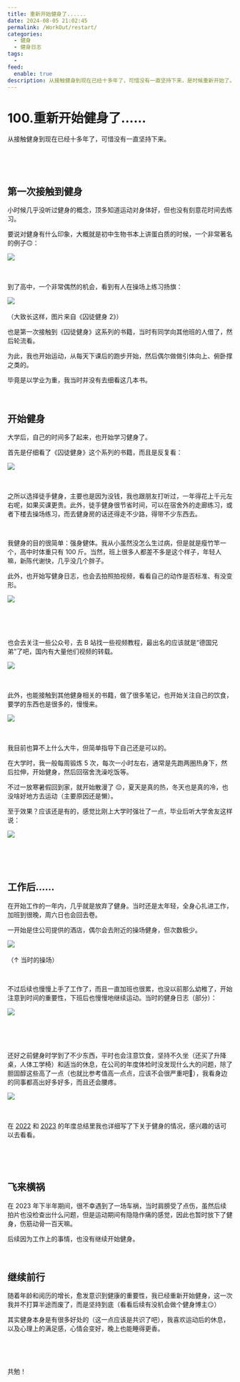 ```yaml
---
title: 重新开始健身了......
date: 2024-08-05 21:02:45
permalink: /WorkOut/restart/
categories:
  - 健身
  - 健身日志
tags:
  - 
feed:
  enable: true
description: 从接触健身到现在已经十多年了，可惜没有一直坚持下来，是时候重新开始了。
---
```


# 100.重新开始健身了......

从接触健身到现在已经十多年了，可惜没有一直坚持下来。

‍<!-- more -->

‍

## 第一次接触到健身

小时候几乎没听过健身的概念，顶多知道运动对身体好，但也没有刻意花时间去练习。

要说对健身有什么印象，大概就是初中生物书本上讲蛋白质的时候，一个非常著名的例子🙃：

​![](https://image.peterjxl.com/blog/image-20240805174034-cm4cveq.png)​

‍

到了高中，一个非常偶然的机会，看到有人在操场上练习扬旗：

​![](https://image.peterjxl.com/blog/image-20240805191210-xii4wg8.png)​

（大致长这样，图片来自《囚徒健身 2》）

也是第一次接触到《囚徒健身》这系列的书籍，当时有同学向其他班的人借了，然后轮流看。

为此，我也开始运动，从每天下课后的跑步开始，然后偶尔做做引体向上、俯卧撑之类的。

毕竟是以学业为重，我当时并没有去细看这几本书。

‍

## 开始健身

大学后，自己的时间多了起来，也开始学习健身了。

首先是仔细看了《囚徒健身》这个系列的书籍，而且是反复看：

​![](https://image.peterjxl.com/blog/image-20240805192017-dcdhhq7.png)​

‍

之所以选择徒手健身，主要也是因为没钱，我也跟朋友打听过，一年得花上千元左右呢，如果买课更贵。此外，徒手健身很节省时间，可以在宿舍外的走廊练习，或者下楼去操场练习，而去健身房的话还得走不少路，得带不少东西去。

‍

我健身的目的很简单：强身健体。我从小虽然没怎么生过病，但是就是瘦竹竿一个，高中时体重只有 100 斤。当然，班上很多人都差不多是这个样子，年轻人嘛，新陈代谢快，几乎没几个胖子。

此外，也开始写健身日志，也会去拍照拍视频，看看自己的动作是否标准、有没变形。

​![](https://image.peterjxl.com/blog/image-20240805192331-d90unik.png)​

‍

‍

也会去关注一些公众号，去 B 站找一些视频教程，最出名的应该就是“德国兄弟”了吧，国内有大量他们视频的转载。

​![](https://image.peterjxl.com/blog/image-20240805192841-3j6egu5.png)​

‍

此外，也能接触到其他健身相关的书籍，做了很多笔记，也开始关注自己的饮食，要学的东西也是很多的，慢慢来。

​![](https://image.peterjxl.com/blog/image-20240805195526-1ji3wy3.png)​

‍

我目前也算不上什么大牛，但简单指导下自己还是可以的。

在大学时，我一般每周锻炼 5 次，每次一小时左右，通常是先跑两圈热身下，然后拉伸，开始健身，然后回宿舍洗澡吃饭等。

不过一放寒暑假回到家，就开始散漫了 😐，夏天是真的热，冬天也是真的冷，也没啥好地方去运动（主要原因还是懒）。

至于效果？应该还是有的，感觉比刚上大学时强壮了一点，毕业后听大学舍友这样说：

​![](https://image.peterjxl.com/blog/image-20240805173434-qo81yud.png)​

‍

‍

## 工作后……

在开始工作的一年内，几乎就是放弃了健身。当时还是太年轻，全身心扎进工作，加班到很晚，周六日也会回去卷。

一开始是住公司提供的酒店，偶尔会去附近的操场健身，但次数极少。

​![](https://image.peterjxl.com/blog/image-20240805201709-5c7tctf.png)​

（↑ 当时的操场）

‍

不过后续也慢慢上手了工作了，而且一直加班也很累，也没以前那么幼稚了，开始注意到时间的重要性，下班后也慢慢地继续运动。当时的健身日志（部分）：

​![](https://image.peterjxl.com/blog/image-20240805202048-8tabus1.png)​

‍

‍

还好之前健身时学到了不少东西，平时也会注意饮食，坚持不久坐（还买了升降桌，人体工学椅）和适当的休息，在公司的年度体检时没发现什么大的问题，除了胆固醇这些高了一点（也就比参考值高一点点，应该不会很严重吧🤔），我看身边的同事都高出好多好多，而且还会腰疼。

​![](https://image.peterjxl.com/blog/image-20240805202424-rmuvcy6.png)​

‍

在 [2022](/About/summary-2022/) 和 [2023](/About/summary-2023/) 的年度总结里我也详细写了下关于健身的情况，感兴趣的话可以去看看。

‍

‍

## 飞来横祸

在 2023 年下半年期间，很不幸遇到了一场车祸，当时肩膀受了点伤，虽然后续拍片也没检查出什么问题，但是运动期间有隐隐作痛的感觉，因此也暂时放下了健身，伤筋动骨一百天嘛。

后续因为工作上的事情，也没有继续开始健身。

‍

## 继续前行

随着年龄和阅历的增长，愈发意识到健康的重要性，我已经重新开始健身，这一次我并不打算半途而废了，而是坚持到底（看看后续有没机会做个健身博主😏）

其实健身本身是有很多好处的（这一点应该是共识了吧），我喜欢运动后的休息，以及心理上的满足感，心情会变好，晚上也能睡得更香。

‍

‍

共勉！
